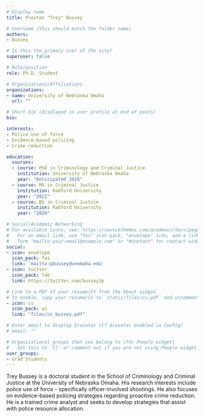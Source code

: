 ```yaml
---
# Display name
title: Preston "Trey" Bussey

# Username (this should match the folder name)
authors:
- bussey

# Is this the primary user of the site?
superuser: false

# Role/position
role: Ph.D. Student

# Organizations/Affiliations
organizations:
- name: University of Nebraska Omaha
  url: ""

# Short bio (displayed in user profile at end of posts)
bio: 

interests:
- Police use of force
- Evidence-based policing
- Crime reduction

education:
  courses:
  - course: PhD in Criminology and Criminal Justice
    institution: University of Nebraska Omaha
    year: "Anticipated 2026"
  - course: MS in Criminal Justice
    institution: Radford University
    year: "2022"
  - course: BS in Criminal Justice
    institution: Radford University
    year: "2020"

# Social/Academic Networking
# For available icons, see: https://sourcethemes.com/academic/docs/page-builder/#icons
#   For an email link, use "fas" icon pack, "envelope" icon, and a link in the
#   form "mailto:your-email@example.com" or "#contact" for contact widget.
social:
- icon: envelope
  icon_pack: fas
  link: 'mailto:pbussey@unomaha.edu'
- icon: twitter
  icon_pack: fab
  link: https://twitter.com/bussey3p

# Link to a PDF of your resume/CV from the About widget.
# To enable, copy your resume/CV to `static/files/cv.pdf` and uncomment the lines below.
- icon: cv
  icon_pack: ai
  link: "files/cv_bussey.pdf"

# Enter email to display Gravatar (if Gravatar enabled in Config)
# email: ""

# Organizational groups that you belong to (for People widget)
#   Set this to `[]` or comment out if you are not using People widget.
user_groups:
- Grad Students
---
```


Trey Bussey is a doctoral student in the School of Criminology and Criminal Justice at the University of Nebraska Omaha. His research interests include police use of force - specifically officer-involved shootings. He also focuses on evidence-based policing strategies regarding proactive crime reduction. He is a trained crime analyst and seeks to develop strategies that assist with police resource allocation.
